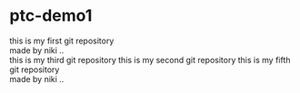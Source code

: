 # ptc-demo1
this is my first git repository 
<br> made by niki ..</br>
this is my third git repository 
this is my second git repository 
this is my fifth git repository
<br> made by niki ..</br>


